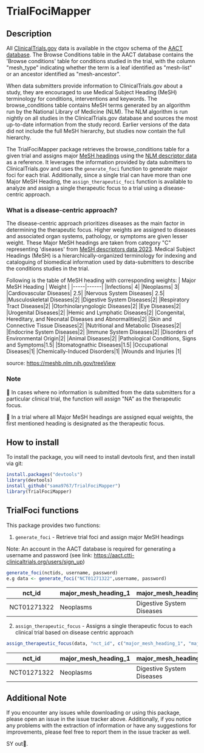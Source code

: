 # TrialFociMapper

## Description
All [ClinicalTrials.gov](https://classic.clinicaltrials.gov/) data is available in the ctgov schema of the [AACT database](https://aact.ctti-clinicaltrials.org/). The Browse Conditions table in the AACT database contains the 'Browse conditions' table for conditions studied in the trial, with the column "mesh_type" indicating whether the term is a leaf identified as "mesh-list" or an ancestor identified as "mesh-ancestor". 

When data submitters provide information to ClinicalTrials.gov about a study, they are encouraged to use Medical Subject Heading (MeSH) terminology for conditions, interventions and keywords. The browse_conditions table contains MeSH terms generated by an algorithm run by the National Library of Medicine (NLM). The NLM algorithm is run nightly on all studies in the ClinicalTrials.gov database and sources the most up-to-date information from the study record. Earlier versions of the data did not include the full MeSH hierarchy, but studies now contain the full hierarchy.

The TrialFociMapper package retrieves the browse_conditions table for a given trial and assigns major [MeSH headings](https://meshb.nlm.nih.gov/treeView) using the [NLM descriptor data](https://meshb.nlm.nih.gov/treeView) as a reference. It leverages the information provided by data submitters to ClinicalTrials.gov and uses the `generate_foci` function to generate major foci for each trial. Additionally, since a single trial can have more than one Major MeSH Heading, the `assign_therapeutic_foci` function is available to analyze and assign a single therapeutic focus to a trial using a disease-centric approach.

### What is a disease-centric approach?
The disease-centric approach prioritizes diseases as the main factor in determining the therapeutic focus. Higher weights are assigned to diseases and associated organ systems, pathology, 
or symptoms are given lesser weight. These Major MeSH headings are taken from category "C" representing 'diseases' from [MeSH descriptors data 2023](https://www.nlm.nih.gov/databases/download/mesh.html). Medical Subject Headings (MeSH) is a hierarchically-organized terminology for indexing and cataloguing of biomedical information used by data-submitters to describe the conditions studies in the trial.

Following is the table of MeSH heading with corresponding weights:
 | Major MeSH Heading | Weight |
 |-----|------|
 |Infections| 4|
 |Neoplasms| 3|
 |Cardiovascular Diseases| 2.5|
 |Nervous System Diseases| 2.5|
 |Musculoskeletal Diseases|2|
 |Digestive System Diseases|2|
 |Respiratory Tract Diseases|2|
 |Otorhinolaryngologic Diseases|2|
 |Eye Diseases|2|
 |Urogenital Diseases|2|
 |Hemic and Lymphatic Diseases|2|
 |Congenital, Hereditary, and Neonatal Diseases and Abnormalities|2|
 |Skin and Connective Tissue Diseases|2|
 |Nutritional and Metabolic Diseases|2|
 |Endocrine System Diseases|2|
 |Immune System Diseases|2|
 |Disorders of Environmental Origin|2|
 |Animal Diseases|2|
 |Pathological Conditions, Signs and Symptoms|1.5|
 |Stomatognathic Diseases|1.5|
 |Occupational Diseases|1|
 |Chemically-Induced Disorders|1|
 |Wounds and Injuries |1|

source: https://meshb.nlm.nih.gov/treeView

### Note
🔺 In cases where no information is submitted from the data submitters for a particular clinical trial, the function will assign "NA" as the therapeutic focus.

🔺 In a trial where all Major MeSH headings are assigned equal weights, the first mentioned heading is designated as the therapeutic focus.

## How to install
To install the package, you will need to install devtools first, and then install via git:
```R
install.packages("devtools")
library(devtools)
install_github("sama9767/TrialFociMapper")
library(TrialFociMapper)
````

## TrialFoci functions
This package provides two functions:

1. `generate_foci` -  Retrieve trial foci and assign major MeSH headings

Note: An account in the AACT database is required for generating a username and password (see link: https://aact.ctti-clinicaltrials.org/users/sign_up)
```R
generate_foci(nctids, username, password)
e.g data <- generate_foci("NCT01271322",username, password)
````

|  nct_id | major_mesh_heading_1   |   major_mesh_heading_2 | major_mesh_heading_3| major_mesh_heading_4|
|---------|-----------|---------|-----|------------|
|   NCT01271322  |     Neoplasms         | Digestive System Diseases | NA |NA|

2. `assign_therapeutic_focus` - Assigns a single therapeutic focus to each clinical trial based on disease centric approach
```R
assign_therapeutic_focus(data, "nct_id", c("major_mesh_heading_1", "major_mesh_heading_2",  "major_mesh_heading_3", "major_mesh_heading_4"))
`````
|  nct_id | major_mesh_heading_1   |   major_mesh_heading_2 | major_mesh_heading_3| major_mesh_heading_4| therapeutic_focus|
|---------|-----------|---------|-----|------------|----|
|   NCT01271322  |     Neoplasms         | Digestive System Diseases | NA |NA| Neoplasm|


 ## Additional Note
If you encounter any issues while downloading or using this package, please open an issue in the issue tracker above. Additionally, if you notice any problems with the extraction of information or have any suggestions for improvements, please feel free to report them in the issue tracker as well. 


SY out🙏.
